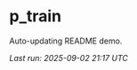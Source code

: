 # p_train

Auto-updating README demo.

<!--START_SECTION:status-->
_Last run: 2025-09-02 21:17 UTC_
<!--END_SECTION:status-->


























































































































































































































































































































